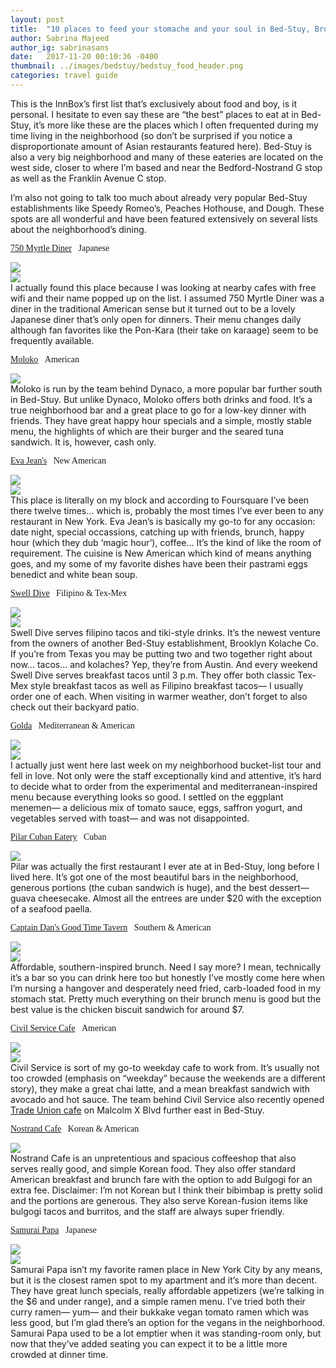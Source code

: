 ```yaml
---
layout: post
title:  "10 places to feed your stomache and your soul in Bed-Stuy, Brooklyn"
author: Sabrina Majeed
author_ig: sabrinasans
date:   2017-11-20 00:10:36 -0400
thumbnail: ../images/bedstuy/bedstuy_food_header.png
categories: travel guide
---
```


<p class="mt3">This is the InnBox’s first list that’s exclusively about food and boy, is it personal. I hesitate to even say these are “the best” places to eat at in Bed-Stuy, it’s more like these are the places which I often frequented during my time living in the neighborhood (so don’t be surprised if you notice a disproportionate amount of Asian restaurants featured here). Bed-Stuy is also a very big neighborhood and many of these eateries are located on the west side, closer to where I’m based and near the Bedford-Nostrand G stop as well as the Franklin Avenue C stop.
</P><p>
I’m also not going to talk too much about already very popular Bed-Stuy establishments like Speedy Romeo’s, Peaches Hothouse, and Dough. These spots are all wonderful and have been featured extensively on several lists about the neighborhood’s dining.</p>

<p class="f3 pt3 lh-title" style="font-family: 'Gilroy-ExtraBold'"><a href="https://foursquare.com/v/750-myrtle-diner/554ac24b498e13945411029d" class="link underline-hover orange" target="_blank">750 Myrtle Diner</a><span class="f5 light-silver">&nbsp; &nbsp;Japanese</span></p>
<div class="fl w-100 w-50-ns pr1-ns mb1 mb0-ns">
<img src="../images/bedstuy/myrtle1.png">
</div>
<div class="fl w-100 w-50-ns pl1-ns mb3">
<img src="../images/bedstuy/myrtle2.png">
</div>
I actually found this place because I was looking at nearby cafes with free wifi and their name popped up on the list. I assumed 750 Myrtle Diner was a diner in the traditional American sense but it turned out to be a lovely Japanese diner that’s only open for dinners. Their menu changes daily although fan favorites like the Pon-Kara (their take on karaage) seem to be frequently available.

<p class="f3 pt3 lh-title" style="font-family: 'Gilroy-ExtraBold'"><a href="http://www.molokobarnyc.com/" class="link underline-hover orange" target="_blank">Moloko</a><span class="f5 light-silver">&nbsp; &nbsp;American</span></p>
<div class="fl w-100 pr1-ns mb3">
<img src="../images/bedstuy/moloko.png">
</div>
Moloko is run by the team behind Dynaco, a more popular bar further south in Bed-Stuy. But unlike Dynaco, Moloko offers both drinks and food. It’s a true neighborhood bar and a great place to go for a low-key dinner with friends. They have great happy hour specials and a simple, mostly stable menu, the highlights of which are their burger and the seared tuna sandwich. It is, however, cash only.

<p class="f3 pt3 lh-title" style="font-family: 'Gilroy-ExtraBold'"><a href="http://www.evajeans.com/" class="link underline-hover orange" target="_blank">Eva Jean's</a><span class="f5 light-silver">&nbsp; &nbsp;New American</span></p>
<div class="fl w-100 w-50-ns pr1-ns mb1 mb0-ns">
<img src="../images/bedstuy/evajeans1.png">
</div>
<div class="fl w-100 w-50-ns pl1-ns mb3">
<img src="../images/bedstuy/evajeans2.png">
</div>
This place is literally on my block and according to Foursquare I’ve been there twelve times… which is, probably the most times I’ve ever been to any restaurant in New York. Eva Jean’s is basically my go-to for any occasion: date night, special occassions, catching up with friends, brunch, happy hour (which they dub ‘magic hour’), coffee… It’s the kind of like the room of requirement. The cuisine is New American which kind of means anything goes, and my some of my favorite dishes have been their pastrami eggs benedict and white bean soup.


<p class="f3 pt3 lh-title" style="font-family: 'Gilroy-ExtraBold'"><a href="http://www.swelldive.nyc/" class="link underline-hover orange" target="_blank">Swell Dive</a><span class="f5 light-silver">&nbsp; &nbsp;Filipino & Tex-Mex</span></p>
<div class="fl w-100 w-50-ns pr1-ns mb1 mb0-ns">
<img src="../images/bedstuy/swelldive1.png">
</div>
<div class="fl w-100 w-50-ns pl1-ns mb3">
<img src="../images/bedstuy/swelldive2.png">
</div>
Swell Dive serves filipino tacos and tiki-style drinks. It’s the newest venture from the owners of another Bed-Stuy establishment, Brooklyn Kolache Co. If you’re from Texas you may be putting two and two together right about now… tacos… and kolaches? Yep, they’re from Austin. And every weekend Swell Dive serves breakfast tacos until 3 p.m. They offer both classic Tex-Mex style breakfast tacos as well as Filipino breakfast tacos— I usually order one of each. When visiting in warmer weather, don’t forget to also check out their backyard patio.

<p class="f3 pt3 lh-title" style="font-family: 'Gilroy-ExtraBold'"><a href="https://www.goldakitchen.com/" class="link underline-hover orange" target="_blank">Golda</a><span class="f5 light-silver">&nbsp; &nbsp;Mediterranean & American</span></p>
<div class="fl w-100 w-50-ns pr1-ns mb1 mb0-ns">
<img src="../images/bedstuy/golda1.png">
</div>
<div class="fl w-100 w-50-ns pl1-ns mb3">
<img src="../images/bedstuy/golda2.png">
</div>
I actually just went here last week on my neighborhood bucket-list tour and fell in love. Not only were the staff exceptionally kind and attentive, it’s hard to decide what to order from the experimental and mediterranean-inspired menu because everything looks so good. I settled on the eggplant menemen— a delicious mix of tomato sauce, eggs, saffron yogurt, and vegetables served with toast— and was not disappointed.

<p class="f3 pt3 lh-title" style="font-family: 'Gilroy-ExtraBold'"><a href="http://www.pilarny.com/" class="link underline-hover orange" target="_blank">Pilar Cuban Eatery</a><span class="f5 light-silver">&nbsp; &nbsp;Cuban</span></p>
<div class="fl w-100 pr1-ns mb3">
<img src="../images/bedstuy/pilar.png">
</div>
Pilar was actually the first restaurant I ever ate at in Bed-Stuy, long before I lived here. It’s got one of the most beautiful bars in the neighborhood, generous portions (the cuban sandwich is huge), and the best dessert— guava cheesecake. Almost all the entrees are under $20 with the exception of a seafood paella.

<p class="f3 pt3 lh-title" style="font-family: 'Gilroy-ExtraBold'"><a href="http://www.captdansgoodtimetavern.com/" class="link underline-hover orange" target="_blank">Captain Dan's Good Time Tavern</a><span class="f5 light-silver">&nbsp; &nbsp;Southern & American</span></p>
<div class="fl w-100 w-50-ns pr1-ns mb1 mb0-ns">
<img src="../images/bedstuy/dan.png">
</div>
<div class="fl w-100 w-50-ns pl1-ns mb3">
<img src="../images/bedstuy/dan2.png">
</div>
Affordable, southern-inspired brunch. Need I say more? I mean, technically it’s a bar so you can drink here too but honestly I’ve mostly come here when I’m nursing a hangover and desperately need fried, carb-loaded food in my stomach stat. Pretty much everything on their brunch menu is good but the best value is the chicken biscuit sandwich for around $7.

<p class="f3 pt3 lh-title" style="font-family: 'Gilroy-ExtraBold'"><a href="https://www.facebook.com/The-Civil-Service-Cafe-190890911113655/" class="link underline-hover orange" target="_blank">Civil Service Cafe</a><span class="f5 light-silver">&nbsp; &nbsp;American</span></p>
<div class="fl w-100 w-50-ns pr1-ns mb1 mb0-ns">
<img src="../images/bedstuy/civil1.png">
</div>
<div class="fl w-100 w-50-ns pl1-ns mb3">
<img src="../images/bedstuy/civil2.png">
</div>
Civil Service is sort of my go-to weekday cafe to work from. It’s usually not too crowded (emphasis on “weekday” because the weekends are a different story), they make a great chai latte, and a mean breakfast sandwich with avocado and hot sauce. The team behind Civil Service also recently opened <a href="https://www.facebook.com/TheTradeUnionCafe/">Trade Union cafe</a> on Malcolm X Blvd further east in Bed-Stuy.

<p class="f3 pt3 lh-title" style="font-family: 'Gilroy-ExtraBold'"><a href="http://www.nostrandcafe.com/" class="link underline-hover orange" target="_blank">Nostrand Cafe</a><span class="f5 light-silver">&nbsp; &nbsp;Korean & American</span></p>
<div class="fl w-100 pr1-ns mb3">
<img src="../images/bedstuy/nostrand.png">
</div>
Nostrand Cafe is an unpretentious and spacious coffeeshop that also serves really good, and simple Korean food. They also offer standard American breakfast and brunch fare with the option to add Bulgogi for an extra fee. Disclaimer: I’m not Korean but I think their bibimbap is pretty solid and the portions are generous. They also serve Korean-fusion items like bulgogi tacos and burritos, and the staff are always super friendly.

<p class="f3 pt3 lh-title" style="font-family: 'Gilroy-ExtraBold'"><a href="https://www.samuraipapabk.com/" class="link underline-hover orange" target="_blank">Samurai Papa</a><span class="f5 light-silver">&nbsp; &nbsp;Japanese</span></p>
<div class="fl w-100 w-50-ns pr1-ns mb1 mb0-ns">
<img src="../images/bedstuy/samurai1.png">
</div>
<div class="fl w-100 w-50-ns pl1-ns mb3">
<img src="../images/bedstuy/samurai2.png">
</div>
Samurai Papa isn’t my favorite ramen place in New York City by any means, but it is the closest ramen spot to my apartment and it’s more than decent. They have great lunch specials, really affordable appetizers (we’re talking in the $6 and under range), and a simple ramen menu. I’ve tried both their curry ramen— yum— and their bukkake vegan tomato ramen which was less good, but I’m glad there’s an option for the vegans in the neighborhood. Samurai Papa used to be a lot emptier when it was standing-room only, but now that they’ve added seating you can expect it to be a little more crowded at dinner time.
